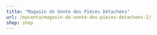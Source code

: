 ```yaml
---
title: "Magasin de Vente des Pièces Détachées"
url: /macenta/magasin-de-vente-des-pieces-detachees-2/
shop: shop
---
```

